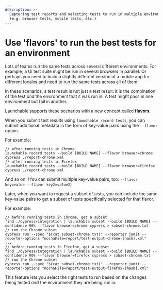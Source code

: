 ```yaml
---
description: >-
  Capturing test reports and selecting tests to run in multiple environments
  (e.g. browser tests, mobile tests, etc.)
---
```


# Use 'flavors' to run the best tests for an environment

Lots of teams run the same tests across several different environments. For example, a UI test suite might be run in several browsers in parallel. Or perhaps you need to build a slightly different version of a mobile app for different locales and need to run the same tests across all of them.

In these scenarios, a test result is not just a test result: it is the combination of the test _and_ the environment that it was run in. A test might pass in one environment but fail in another.

Launchable supports these scenarios with a new concept called **flavors**.

When you submit test results using `launchable record tests`, you can submit additional metadata in the form of key-value pairs using the `--flavor` option.

For example:

```text
// after running tests in Chrome
launchable record tests --build [BUILD NAME] --flavor browser=chrome cypress ./report-chrome.xml
// after running tests in Firefox
launchable record tests --build [BUILD NAME] --flavor browser=firefox cypress ./report-chrome.xml
```

And so on. \(You can submit multiple key-value pairs, too: `--flavor key=value --flavor key2=value2`\)

Later, when you want to request a subset of tests, you can include the same key-value pairs to get a subset of tests specifically selected for that flavor.

For example:

```text
// before running tests in Chrome, get a subset
find ./cypress/integration | launchable subset --build [BUILD NAME] --confidence 90% --flavor browser=chrome cypress > subset-chrome.txt
// run the Chrome subset
cypress run --spec "$(cat subset-chrome.txt)" --reporter junit --reporter-options "mochaFile=report/test-output-chrome-[hash].xml"
...
// before running tests in Firefox, get a subset
find ./cypress/integration | launchable subset --build [BUILD NAME] --confidence 90% --flavor browser=firefox cypress > subset-chrome.txt
// run the Chrome subset
cypress run --spec "$(cat subset-chrome.txt)" --reporter junit --reporter-options "mochaFile=report/test-output-firefox-[hash].xml"
```

This feature lets you select the right tests to run based on the changes being tested _and_ the environment they are being run in.

